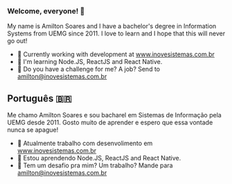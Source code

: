 ### Welcome, everyone! 👋

My name is Amilton Soares and I have a bachelor's degree in Information Systems from UEMG since 2011. I love to learn and I hope that this will never go out!

- 🔭 Currently working with development at www.inovesistemas.com.br
- 📗 I'm learning Node.JS, ReactJS and React Native.
- 💬 Do you have a challenge for me? A job? Send to amilton@inovesistemas.com.br

## Português :brazil:

Me chamo Amilton Soares e sou bacharel em Sistemas de Informação pela UEMG desde 2011. Gosto muito de aprender e espero que essa vontade nunca se apague! 

- 🔭 Atualmente trabalho com desenvolimento em www.inovesistemas.com.br
- 📗 Estou aprendendo Node.JS, ReactJS and React Native.
- 💬 Tem um desafio pra mim? Um trabalho? Mande para amilton@inovesistemas.com.br

